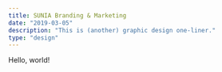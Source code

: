 ```yaml
---
title: SUNIA Branding & Marketing
date: "2019-03-05"
description: "This is (another) graphic design one-liner."
type: "design"
---
```


Hello, world!